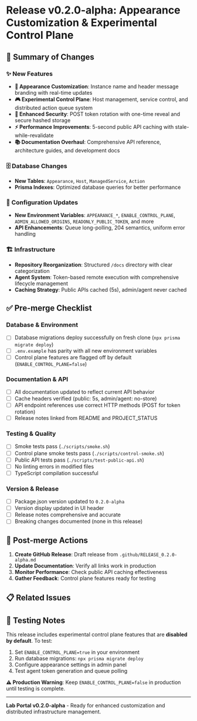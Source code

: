 # Release v0.2.0-alpha: Appearance Customization & Experimental Control Plane

## 🎯 Summary of Changes

### ✨ New Features

- **🎨 Appearance Customization**: Instance name and header message branding with real-time updates
- **🎮 Experimental Control Plane**: Host management, service control, and distributed action queue system
- **🔐 Enhanced Security**: POST token rotation with one-time reveal and secure hashed storage
- **⚡ Performance Improvements**: 5-second public API caching with stale-while-revalidate
- **📚 Documentation Overhaul**: Comprehensive API reference, architecture guides, and development docs

### 🗄️ Database Changes

- **New Tables**: `Appearance`, `Host`, `ManagedService`, `Action`
- **Prisma Indexes**: Optimized database queries for better performance

### 🔧 Configuration Updates

- **New Environment Variables**: `APPEARANCE_*`, `ENABLE_CONTROL_PLANE`, `ADMIN_ALLOWED_ORIGINS`, `READONLY_PUBLIC_TOKEN`, and more
- **API Enhancements**: Queue long-polling, 204 semantics, uniform error handling

### 🏗️ Infrastructure

- **Repository Reorganization**: Structured `/docs` directory with clear categorization
- **Agent System**: Token-based remote execution with comprehensive lifecycle management
- **Caching Strategy**: Public APIs cached (5s), admin/agent never cached

## ✅ Pre-merge Checklist

### Database & Environment

- [ ] Database migrations deploy successfully on fresh clone (`npx prisma migrate deploy`)
- [ ] `.env.example` has parity with all new environment variables
- [ ] Control plane features are flagged off by default (`ENABLE_CONTROL_PLANE=false`)

### Documentation & API

- [ ] All documentation updated to reflect current API behavior
- [ ] Cache headers verified (public: 5s, admin/agent: no-store)
- [ ] API endpoint references use correct HTTP methods (POST for token rotation)
- [ ] Release notes linked from README and PROJECT_STATUS

### Testing & Quality

- [ ] Smoke tests pass (`./scripts/smoke.sh`)
- [ ] Control plane smoke tests pass (`./scripts/control-smoke.sh`)
- [ ] Public API tests pass (`./scripts/test-public-api.sh`)
- [ ] No linting errors in modified files
- [ ] TypeScript compilation successful

### Version & Release

- [ ] Package.json version updated to `0.2.0-alpha`
- [ ] Version display updated in UI header
- [ ] Release notes comprehensive and accurate
- [ ] Breaking changes documented (none in this release)

## 🚀 Post-merge Actions

1. **Create GitHub Release**: Draft release from `.github/RELEASE_0.2.0-alpha.md`
2. **Update Documentation**: Verify all links work in production
3. **Monitor Performance**: Check public API caching effectiveness
4. **Gather Feedback**: Control plane features ready for testing

## 📋 Related Issues

<!-- Uncomment and update with actual issue numbers if applicable
Closes #XXX
Closes #YYY
-->

## 🧪 Testing Notes

This release includes experimental control plane features that are **disabled by default**. To test:

1. Set `ENABLE_CONTROL_PLANE=true` in your environment
2. Run database migrations: `npx prisma migrate deploy`
3. Configure appearance settings in admin panel
4. Test agent token generation and queue polling

**⚠️ Production Warning**: Keep `ENABLE_CONTROL_PLANE=false` in production until testing is complete.

---

**Lab Portal v0.2.0-alpha** - Ready for enhanced customization and distributed infrastructure management.
